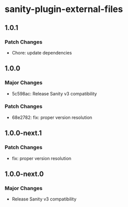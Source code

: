 # sanity-plugin-external-files

## 1.0.1

### Patch Changes

- Chore: update dependencies

## 1.0.0

### Major Changes

- 5c598ac: Release Sanity v3 compatibility

### Patch Changes

- 68e2782: fix: proper version resolution

## 1.0.0-next.1

### Patch Changes

- fix: proper version resolution

## 1.0.0-next.0

### Major Changes

- Release Sanity v3 compatibility
